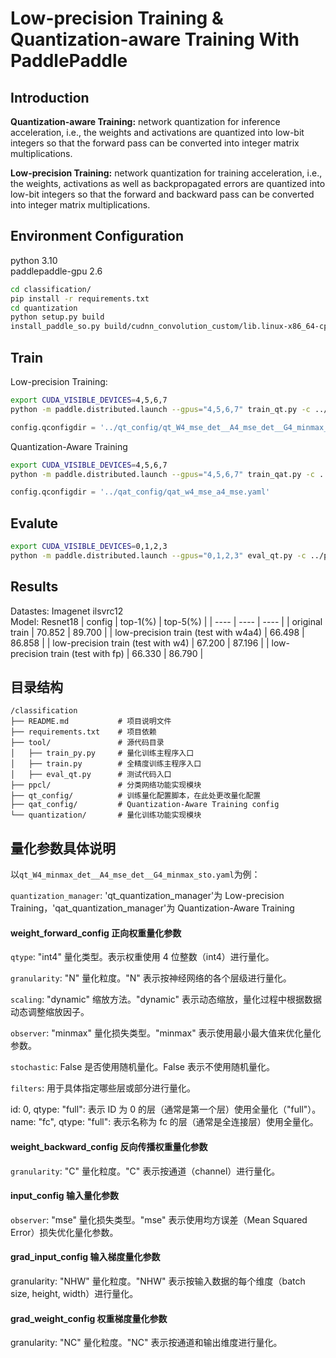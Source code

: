 # Low-precision Training & Quantization-aware Training With PaddlePaddle

## Introduction
**Quantization-aware Training:** network quantization for inference acceleration, i.e., the weights and activations are quantized into low-bit integers so that the forward pass can be converted into integer matrix multiplications.

**Low-precision Training:** network quantization for training acceleration, i.e., the weights, activations as well as backpropagated errors are quantized into low-bit integers so that the forward and backward pass can be converted into integer matrix multiplications.


## Environment Configuration
python 3.10 \
paddlepaddle-gpu 2.6
```sh
cd classification/
pip install -r requirements.txt
cd quantization
python setup.py build
install_paddle_so.py build/cudnn_convolution_custom/lib.linux-x86_64-cpython-310/cudnn_convolution_custom.so
```

## Train
Low-precision Training: 
```sh
export CUDA_VISIBLE_DEVICES=4,5,6,7
python -m paddle.distributed.launch --gpus="4,5,6,7" train_qt.py -c ../ppcls/configs/ImageNet/ResNet/ResNet18_custom.yaml
```

```py
config.qconfigdir = '../qt_config/qt_W4_mse_det__A4_mse_det__G4_minmax_sto.yaml'
```
Quantization-Aware Training
```sh
export CUDA_VISIBLE_DEVICES=4,5,6,7
python -m paddle.distributed.launch --gpus="4,5,6,7" train_qat.py -c ../ppcls/configs/ImageNet/ResNet/ResNet18_custom.yaml
```

```py
config.qconfigdir = '../qat_config/qat_w4_mse_a4_mse.yaml'
```
## Evalute
```sh
export CUDA_VISIBLE_DEVICES=0,1,2,3
python -m paddle.distributed.launch --gpus="0,1,2,3" eval_qt.py -c ../ppcls/configs/ImageNet/ResNet/ResNet18_custom.yaml
```

## Results
Datastes: Imagenet ilsvrc12 \
Model: Resnet18
|  config   | top-1(%)  | top-5(%)  |
|  ----  | ----  | ----  |
| original train  | 70.852 | 89.700 |
| low-precision train (test with w4a4)  | 66.498 | 86.858 |
| low-precision train (test with w4)  | 67.200 | 87.196 |
| low-precision train (test with fp)    | 66.330 | 86.790 |

## 目录结构
```
/classification
├── README.md           # 项目说明文件
├── requirements.txt    # 项目依赖
├── tool/               # 源代码目录
│   ├── train_py.py     # 量化训练主程序入口
│   ├── train.py        # 全精度训练主程序入口
│   ├── eval_qt.py      # 测试代码入口
├── ppcl/               # 分类网络功能实现模块
├── qt_config/          # 训练量化配置脚本，在此处更改量化配置
├── qat_config/         # Quantization-Aware Training config
└── quantization/       # 量化训练功能实现模块
```

## 量化参数具体说明
以`qt_W4_minmax_det__A4_mse_det__G4_minmax_sto.yaml`为例：

`quantization_manager`: 'qt_quantization_manager'为 Low-precision Training，'qat_quantization_manager'为 Quantization-Aware Training

#### weight_forward_config 正向权重量化参数
`qtype`: "int4"
量化类型。表示权重使用 4 位整数（int4）进行量化。

`granularity`: "N"
量化粒度。"N" 表示按神经网络的各个层级进行量化。

`scaling`: "dynamic"
缩放方法。"dynamic" 表示动态缩放，量化过程中根据数据动态调整缩放因子。

`observer`: "minmax"
量化损失类型。"minmax" 表示使用最小最大值来优化量化参数。

`stochastic`: False
是否使用随机量化。False 表示不使用随机量化。

`filters`:
用于具体指定哪些层或部分进行量化。

id: 0, qtype: "full": 表示 ID 为 0 的层（通常是第一个层）使用全量化（"full"）。
name: "fc", qtype: "full": 表示名称为 fc 的层（通常是全连接层）使用全量化。

#### weight_backward_config 反向传播权重量化参数
`granularity`: "C"
量化粒度。"C" 表示按通道（channel）进行量化。

#### input_config 输入量化参数
`observer`: "mse"
量化损失类型。"mse" 表示使用均方误差（Mean Squared Error）损失优化量化参数。

#### grad_input_config 输入梯度量化参数
granularity: "NHW"
量化粒度。"NHW" 表示按输入数据的每个维度（batch size, height, width）进行量化。

#### grad_weight_config 权重梯度量化参数
granularity: "NC"
量化粒度。"NC" 表示按通道和输出维度进行量化。

